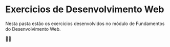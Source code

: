 # **Exercicios de Desenvolvimento Web**

Nesta pasta estão os exercicios desenvolvidos no módulo de Fundamentos do Desenvolvimento Web.

💚🚀
